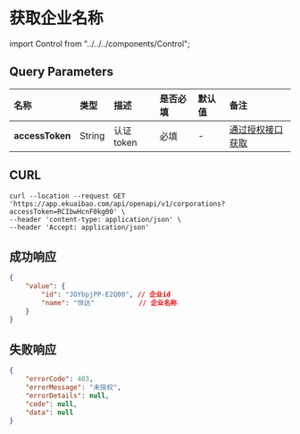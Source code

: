 # 获取企业名称

import Control from "../../../components/Control";

<Control
method="GET"
url="/api/openapi/v1/corporations"
/>

## Query Parameters

| 名称 | 类型 | 描述 | 是否必填 | 默认值 | 备注 |
| :--- | :--- | :--- | :--- |:--- | :--- |
| **accessToken** | String | 认证token | 必填 | - | [通过授权接口获取](/docs/open-api/getting-started/auth) |

## CURL
```
curl --location --request GET 'https://app.ekuaibao.com/api/openapi/v1/corporations?accessToken=RCIbwHcnF0kg00' \
--header 'content-type: application/json' \
--header 'Accept: application/json'
```

## 成功响应
```json
{
	"value": {
		"id": "JOYbpjPP-E2Q00", // 企业id
		"name": "恒达"           // 企业名称
	}
}
```

## 失败响应
```json
{
	"errorCode": 403,
	"errorMessage": "未授权",
	"errorDetails": null,
	"code": null,
	"data": null
}
```